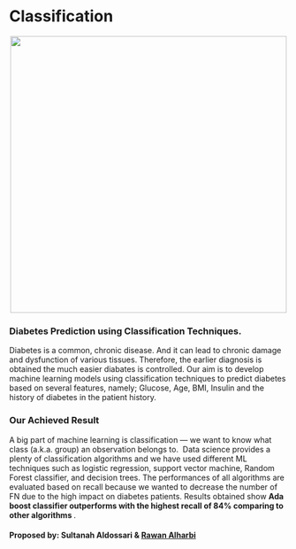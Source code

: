 # Classification

<p align="center">
  <img width="500" src="https://www.med-technews.com/downloads/4867/download/diabetes.png?cb=20ae2efb77d63abfd2808a089c2d911c&w=1000">
</p>

### Diabetes Prediction using Classification Techniques. 
Diabetes is a common, chronic disease. And it can lead to chronic damage and dysfunction of various tissues. Therefore, the earlier diagnosis is obtained the much easier diabates is controlled. Our aim is to develop machine learning models using classification techniques to predict diabetes based on several features, namely; Glucose, Age, BMI, Insulin and the history of diabetes in the patient history.

### Our Achieved Result
A big part of machine learning is classification — we want to know what class (a.k.a. group) an observation belongs to. 
Data science provides a plenty of classification algorithms and we have used different ML techniques such as  logistic regression, support vector machine, Random Forest classifier, and decision trees. The performances of all algorithms are evaluated based on recall because we wanted to decrease the number of FN due to the high impact on diabetes patients. Results obtained show <strong> Ada boost classifier outperforms with the highest recall of 84% comparing to other algorithms </strong>.

#### Proposed by: Sultanah Aldossari & <a href="https://github.com/Rawanawh">Rawan Alharbi</a> 
